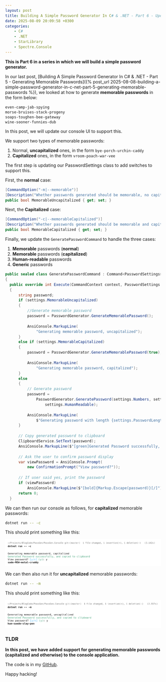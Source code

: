 ```yaml
---
layout: post
title: Building A Simple Password Generator In C# & .NET - Part 6 - Updating Console For Memorable Password Generation
date: 2025-08-09 20:09:58 +0300
categories:
    - C#
    - .NET
    - StarLibrary
    - Spectre.Console
---
```


**This is Part 6 in a series in which we will build a simple password generator.**

In our last post, [Building A Simple Password Generator In C# & .NET - Part 5 - Generating Memorable Passwords]({% post_url 2025-08-08-building-a-simple-password-generator-in-c-net-part-5-generating-memorable-passwords %}), we looked at how to generate **memorable passwords** in the form below:

```plaintext
even-camp-jab-spying
morse-bruises-stack-progeny
soaps-toughen-bee-gateway
wine-sooner-funnies-dub
```

In this post, we will update our console UI to support this.

We support two types of memorable passwords:

1. Normal, **uncapitalized** ones, in the form `bye-porch-urchin-caddy`
2. **Capitalized** ones, in the form `vroom-poach-war-vee`

The first step is updating our PasswordSettings class to add switches to support this.

First, the **normal** case:

```c#
[CommandOption("-m|--memorable")]
[Description("Whether passwords generated should be memorable, no capitalization")]
public bool MemorableUncapitalized { get; set; }
```

Next, the **Capitalized** case:

```c#
[CommandOption("-c|--memorableCapitalized")]
[Description("Whether passwords generated should be memorable and capitalized")]
public bool MemorableCapitalized { get; set; }
```

Finally, we update the `GeneratePasswordCommand` to handle the three cases:

1. **Memorable** passwords (**normal**)
2. **Memorable** passwords (**capitalized**)
3. **Human-readable** passwords
4. **Generic** passwords

```c#
public sealed class GeneratePasswordCommand : Command<PasswordSettings>
{
  public override int Execute(CommandContext context, PasswordSettings settings)
  {
      string password;
      if (settings.MemorableUncapitalized)
      {
          //Generate memorable password
          password = PasswordGenerator.GenerateMemorablePassword();

          AnsiConsole.MarkupLine(
              "Generating memorable password, uncapitalized");
      }
      else if (settings.MemorableCapitalized)
      {
          password = PasswordGenerator.GenerateMemorablePassword(true);

          AnsiConsole.MarkupLine(
              "Generating memorable password, capitalized");
      }
      else
      {
          // Generate password
          password =
              PasswordGenerator.GeneratePassword(settings.Numbers, settings.Symbols, settings.PasswordLength,
                  settings.HumanReadable);

          AnsiConsole.MarkupLine(
              $"Generating password with length {settings.PasswordLength}, {settings.Symbols} symbols and {settings.Numbers} digits with {(settings.HumanReadable ? "NO " : "")}ambiguous characters");
      }

      // Copy generated password to clipboard
      ClipboardService.SetText(password);
      AnsiConsole.MarkupLine($"[green]Generated Password successfully, and copied to clipboard[/]");

      // Ask the user to confirm password display
      var viewPassword = AnsiConsole.Prompt(
          new ConfirmationPrompt("View password?"));

      // If user said yes, print the password
      if (viewPassword)
          AnsiConsole.MarkupLine($"[bold]{Markup.Escape(password)}[/]");
      return 0;
  }
```

We can then run our console as follows, for **capitalized** memorable passwords:

```bash
dotnet run -- -c
```

This should print something like this:

![MemorableCapitalized](../images/2025/08/MemorableCapitalized.png)

We can then also run it for **uncapitalized** memorable passwords:

```bash
dotnet run -- -m
```

This should print something like this:

![MemorableUncapitalized](../images/2025/08/MemorableUncapitalized.png)

### TLDR

**In this post, we have added support for generating memorable passwords (capitalized and otherwise) to the console application.**

The code is in my [GitHub](https://github.com/conradakunga/BlogCode/tree/master/PassGen).

Happy hacking!
